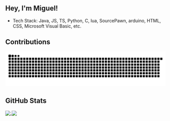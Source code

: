 ## Hey, I'm Miguel!
<ul>
  <li>Tech Stack: Java, JS, TS, Python, C, lua, SourcePawn, arduino, HTML, CSS, Microsoft Visual Basic, etc.</li>
</ul>

## Contributions
<picture>
  <source media="(prefers-color-scheme: dark)" srcset="https://raw.githubusercontent.com/miguelcollaco/miguelcollaco/3c8b22946c04cffcfd86a890937383067ddd8bdf/github-contribution-grid-snake-dark.svg" />
  <source media="(prefers-color-scheme: light)" srcset="https://raw.githubusercontent.com/miguelcollaco/miguelcollaco/3c8b22946c04cffcfd86a890937383067ddd8bdf/github-contribution-grid-snake.svg" />
  <img alt="github-snake" src="https://raw.githubusercontent.com/miguelcollaco/miguelcollaco/3c8b22946c04cffcfd86a890937383067ddd8bdf/github-contribution-grid-snake.svg" />
</picture>

## GitHub Stats
<a href="https://github.com/miguelcollaco">
  <img align="center" src="https://github-readme-stats.vercel.app/api?username=miguelcollaco&show_icons=true&theme=github_dark" />
</a>
<a href="https://github.com/miguelcollaco">
  <img align="center" src="https://github-readme-stats.vercel.app/api/top-langs/?username=miguelcollaco&theme=github_dark" />
</a>
